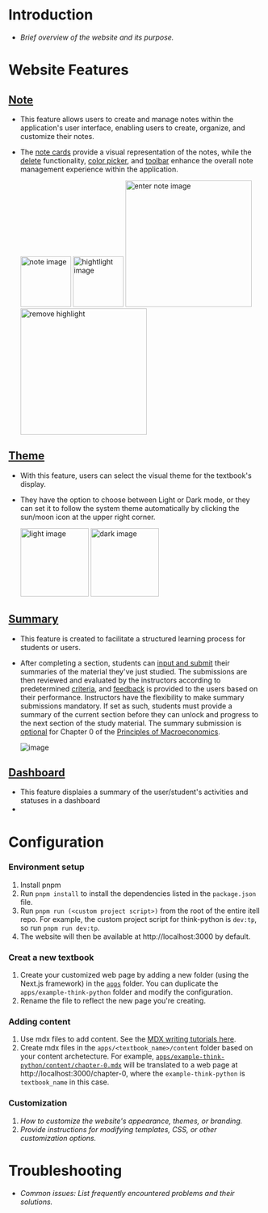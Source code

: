 # Introduction
- _Brief overview of the website and its purpose._

# Website Features
## [Note](apps/example-think-python/src/components/note)
- This feature allows users to create and manage notes within the application's user interface, enabling users to create, organize, and customize their notes.
- The [note cards](apps/example-think-python/src/components/note/note-card.tsx) provide a visual representation of the notes, while the [delete](apps/example-think-python/src/components/note/note-delete.tsx) functionality, [color picker](apps/example-think-python/src/components/note/note-color-picker.tsx), and [toolbar](apps/example-think-python/src/components/note/note-toolbar.tsx) enhance the overall note management experience within the application.

  <img src="https://github.com/yahan-ds/itell_python/assets/93264144/3c3fba41-29eb-426e-847c-e2d1e0c80a33" alt="note image" title="choose an operation" width="whatever" height="100"> 
  <img src="https://github.com/yahan-ds/itell_python/assets/93264144/9eded38c-cfe7-4326-93fa-2287f4128e40" alt="hightlight image" title="highlight the content" width="whatever" height="100">

  <img src="https://github.com/yahan-ds/itell_python/assets/93264144/b56d876f-ebb9-4710-a29c-55a65760bbd1" alt="enter note image" title="add a note: type in the notes. click 'enter' to save." width="whatever" height="250">
  <img src="https://github.com/yahan-ds/itell_python/assets/93264144/eecd9d5b-20a2-4769-bfad-67d8edd722b8" alt="remove highlight" title="delete the highligh" width="whatever" height="250">

## [Theme](apps/example-think-python/src/components/theme)
- With this feature, users can select the visual theme for the textbook's display.
- They have the option to choose between Light or Dark mode, or they can set it to follow the system theme automatically by clicking the sun/moon icon at the upper right corner.

  <img src="https://github.com/yahan-ds/itell_python/assets/93264144/a0bfa77d-a283-4abd-88cd-51440f3102aa" alt="light image" title="light mode" width="whatever" height="135">
  <img src="https://github.com/yahan-ds/itell_python/assets/93264144/d2ec9808-ebdc-4eb3-b742-62b9ff9ba8ce" alt="dark image" title="dark mode" width="whatever" height="135">

## [Summary](apps/example-think-python/src/components/summary)
- This feature is created to facilitate a structured learning process for students or users. 
- After completing a section, students can [input and submit](apps/example-think-python/src/components/summary/summary-input.tsx) their summaries of the material they've just studied. The submissions are then reviewed and evaluated by the instructors according to predetermined [criteria](apps/example-think-python/src/components/summary/summary-description.tsx), and [feedback](apps/example-think-python/src/components/summary/summary-feedback.tsx) is provided to the users based on their performance. Instructors have the flexibility to make summary submissions mandatory. If set as such, students must provide a summary of the current section before they can unlock and progress to the next section of the study material. The summary submission is [optional](apps/example-think-python/src/components/summary/index.tsx) for Chapter 0 of the [Principles of Macroeconomics](https://itell.vercel.app/).

  ![image](https://github.com/yahan-ds/itell_python/assets/93264144/f9def80b-877a-46d4-b6e3-5a6676ef798e)

## [Dashboard](apps/example-think-python/src/components/dashboard)
- This feature displaies a summary of the user/student's activities and statuses in a dashboard
-

# Configuration
### Environment setup
1. Install pnpm
2. Run `pnpm install` to install the dependencies listed in the `package.json` file.
3. Run `pnpm run (<custom project script>)` from the root of the entire itell repo. For example, the custom project script for think-python is `dev:tp`, so run `pnpm run dev:tp`.
4. The website will then be available at http://localhost:3000 by default.

### Creat a new textbook
1. Create your customized web page by adding a new folder (using the Next.js framework) in the [`apps`](apps) folder. You can duplicate the `apps/example-think-python` folder and modify the configuration. 
2. Rename the file to reflect the new page you're creating. 

### Adding content
1. Use mdx files to add content. See the [MDX writing tutorials here](https://kabartolo.github.io/chicago-docs-demo/docs/mdx-guide/writing/).
2. Create mdx files in the `apps/<textbook_name>/content` folder based on your content archetecture. For example, [`apps/example-think-python/content/chapter-0.mdx`](apps/example-think-python/content/chapter-0.mdx) will be translated to a web page at http://localhost:3000/chapter-0, where the  `example-think-python` is `textbook_name` in this case. 

### Customization
1. _How to customize the website's appearance, themes, or branding._
2. _Provide instructions for modifying templates, CSS, or other customization options._

# Troubleshooting
- _Common issues: List frequently encountered problems and their solutions._
